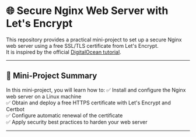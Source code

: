# 🌐 Secure Nginx Web Server with Let's Encrypt

This repository provides a practical mini-project to set up a secure Nginx web server using a free SSL/TLS certificate from Let's Encrypt.  
It is inspired by the official [DigitalOcean tutorial](https://www.digitalocean.com/community/tutorials/how-to-secure-nginx-with-let-s-encrypt-on-ubuntu-20-04).

---

## 🚀 Mini-Project Summary

In this mini-project, you will learn how to:
✅ Install and configure the Nginx web server on a Linux machine  
✅ Obtain and deploy a free HTTPS certificate with Let's Encrypt and Certbot  
✅ Configure automatic renewal of the certificate  
✅ Apply security best practices to harden your web server  

---
